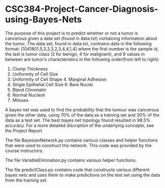 # CSC384-Project-Cancer-Diagnosis-using-Bayes-Nets

The purpose of this project is to predict whether or not a tumor is cancerous given a data set (found in data.txt) containing information about the tumor. The data set, found in data.txt, contrains data in the following format:
[1041801,5,3,3,3,2,3,4,4,1,4]
where the first number is the sample id, the last is tumor class (2 for benign, 4 for malignant), and 9 values in between are tumor’s characteristics in the following order(from left to right):
1. Clump Thickness
2. Uniformity of Cell Size
3. Uniformity of Cell Shape 4. Marginal Adhesion
5. Single Epithelial Cell Size 6. Bare Nuclei
7. Bland Chromatin
8. Normal Nucleoli
9. Mitoses

A bayes net was used to find the probability that the tumour was cancerous given the other data, using 70% of the data as a training set and 30% of the data as a test set. The best bayes net topology found resulted in 98.5% accuracy. For a more detailed discription of the underlying concepts, see the Project Report. 

The file BayesianNetwork.py contains various classes and helper functions that were used to construct the network. This code was provided by the course instructors.

The file VariableElimination.py contains various helper functions. 

The file predictClass.py contains code that constructs various different bayes nets and uses them to make predictions on the test set using the data from the training set.
